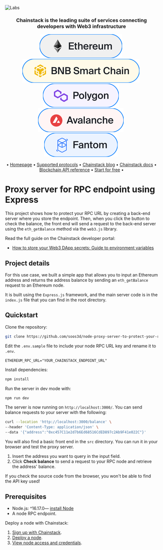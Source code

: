 <img width="1200" alt="Labs" src="https://user-images.githubusercontent.com/99700157/213291931-5a822628-5b8a-4768-980d-65f324985d32.png">

<p>
 <h3 align="center">Chainstack is the leading suite of services connecting developers with Web3 infrastructure</h3>
</p>

<p align="center">
  <a target="_blank" href="https://chainstack.com/build-better-with-ethereum/"><img src="https://github.com/soos3d/blockchain-badges/blob/main/protocols_badges/Ethereum.svg" /></a>&nbsp;  
  <a target="_blank" href="https://chainstack.com/build-better-with-bnb-smart-chain/"><img src="https://github.com/soos3d/blockchain-badges/blob/main/protocols_badges/BNB.svg" /></a>&nbsp;
  <a target="_blank" href="https://chainstack.com/build-better-with-polygon/"><img src="https://github.com/soos3d/blockchain-badges/blob/main/protocols_badges/Polygon.svg" /></a>&nbsp;
  <a target="_blank" href="https://chainstack.com/build-better-with-avalanche/"><img src="https://github.com/soos3d/blockchain-badges/blob/main/protocols_badges/Avalanche.svg" /></a>&nbsp;
  <a target="_blank" href="https://chainstack.com/build-better-with-fantom/"><img src="https://github.com/soos3d/blockchain-badges/blob/main/protocols_badges/Fantom.svg" /></a>&nbsp;
</p>

<p align="center">
  • <a target="_blank" href="https://chainstack.com/">Homepage</a> •
  <a target="_blank" href="https://chainstack.com/protocols/">Supported protocols</a> •
  <a target="_blank" href="https://chainstack.com/blog/">Chainstack blog</a> •
  <a target="_blank" href="https://docs.chainstack.com/quickstart/">Chainstack docs</a> •
  <a target="_blank" href="https://docs.chainstack.com/quickstart/">Blockchain API reference</a> •
  <a target="_blank" href="https://console.chainstack.com/user/account/create">Start for free</a> •
</p>

# Proxy server for RPC endpoint using Express

This project shows how to protect your RPC URL by creating a back-end server where you store the endpoint. Then, when you click the button to check the balance, the front end will send a request to the back-end server using the `eth_getBalance` method via the `web3.js` library. 

Read the full guide on the Chainstack developer portal:
* [How to store your Web3 DApp secrets: Guide to environment variables](https://docs.chainstack.com/docs/how-to-store-your-web3-dapp-secrets-guide-to-environment-variables)

## Project details

For this use case, we built a simple app that allows you to input an Ethereum address and returns the address balance by sending an `eth_getBalance` request to an Ethereum node.

It is built using the `Express.js` framework, and the main server code is in the `index.js` file that you can find in the root directory.

## Quickstart

Clone the repository:

```sh
git clone https://github.com/soos3d/node-proxy-server-to-protect-your-rpc-url-endpoint.git
```

Edit the `.env.sample` file to include your node RPC URL key and rename it to `.env`.

```env
ETHEREUM_RPC_URL="YOUR_CHAINSTACK_ENDPOINT_URL"
```

Install  dependencies:

```sh
npm install
```

Run the server in dev mode with:

```sh
npm run dev
```

The server is now running on `http://localhost:3000/`. You can send balance requests to your server with the following:

```sh
curl --location 'http://localhost:3000/balance' \
--header 'Content-Type: application/json' \
--data '{"address":"0xc457C11e2d7b6Ed68516CdED897c2Ab9F41e022C"}'
```

You will also find a basic front end in the `src` directory. You can run it in your browser and test the proxy server.

1. Insert the address you want to query in the input field.
1. Click **Check balance** to send a request to your RPC node and retrieve the address' balance.

If you check the source code from the browser, you won't be able to find the API key used! 

## Prerequisites

* Node.js: ^16.17.0— [install Node](https://nodejs.org/en/download/)
* A node RPC endpoint.

Deploy a node with Chainstack:

1. [Sign up with Chainstack](https://console.chainstack.com/user/account/create).  
1. [Deploy a node](https://docs.chainstack.com/platform/join-a-public-network).  
1. [View node access and credentials](https://docs.chainstack.com/platform/view-node-access-and-credentials). 
